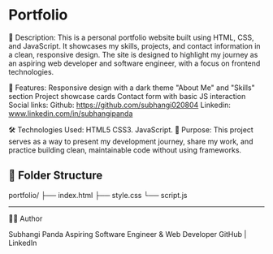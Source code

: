 # Portfolio
📄 Description:
This is a personal portfolio website built using HTML, CSS, and JavaScript. It showcases my skills, projects, and contact information in a clean, responsive design. The site is designed to highlight my journey as an aspiring web developer and software engineer, with a focus on frontend technologies.

🚀 Features:
Responsive design with a dark theme
"About Me" and "Skills" section
Project showcase cards
Contact form with basic JS interaction
Social links:
Github: https://github.com/subhangi020804
Linkedin: www.linkedin.com/in/subhangipanda

🛠️ Technologies Used:
HTML5
CSS3.
JavaScript.
🎯 Purpose:
This project serves as a way to present my development journey, share my work, and practice building clean, maintainable code without using frameworks.


## 📁 Folder Structure

portfolio/
├── index.html
├── style.css
└── script.js


---

👩‍💻 Author

Subhangi Panda
Aspiring Software Engineer & Web Developer
GitHub | LinkedIn
